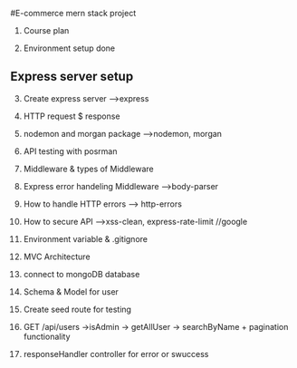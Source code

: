 #E-commerce mern stack project

1. Course plan

2. Environment setup done

## Express server setup

3. Create express server -->express

4. HTTP request $ response

5. nodemon and morgan package -->nodemon, morgan

6. API testing with posrman

7. Middleware & types of Middleware

8. Express error handeling Middleware -->body-parser

9. How to handle HTTP errors --> http-errors

10. How to secure API -->xss-clean, express-rate-limit //google

11. Environment variable & .gitignore

12. MVC Architecture

13. connect to mongoDB database

14. Schema & Model for user

15. Create seed route for testing

16. GET /api/users ->isAdmin -> getAllUser -> searchByName + pagination functionality

17. responseHandler controller for error or swuccess
